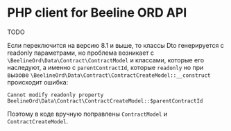 # PHP client for Beeline ORD API


TODO

Если переключится на версию 8.1 и выше, то классы Dto генерируется с readonly параметрами,
но проблема возникает с `\BeelineOrd\Data\Contract\ContractModel` и классами, которые его наследуют,
а именно с `parentContractId`, которые `readonly` но при вызове `\BeelineOrd\Data\Contract\ContractCreateModel::__construct`
происходит ошибка:

```
Cannot modify readonly property BeelineOrd\Data\Contract\ContractCreateModel::$parentContractId
```

Поэтому в коде вручную поправлены `ContractModel` и `ContractCreateModel`.
